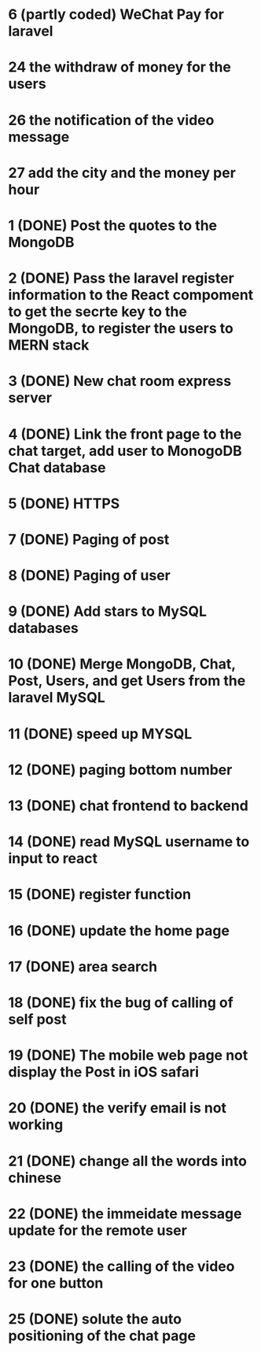 



# 6 (partly coded) WeChat Pay for laravel 
# 24 the withdraw of money for the users
# 26 the notification of the video message
# 27 add the city and the money per hour
 





# 1 	(DONE) 	Post the quotes to the MongoDB 
# 2 	(DONE) 	Pass the laravel register information to the React compoment to get the secrte key to the MongoDB, to register the users to MERN stack
# 3 	(DONE) 	New chat room express server 
# 4 	(DONE) 	Link the front page to the chat target, add user to MonogoDB Chat database 
# 5 	(DONE) 	HTTPS  
# 7 	(DONE)  Paging of post 
# 8 	(DONE)  Paging of user 
# 9 	(DONE)  Add stars to MySQL databases
# 10 	(DONE) 	Merge MongoDB, Chat, Post, Users, and get Users from the laravel MySQL 
# 11 	(DONE) 	speed up MYSQL
# 12 	(DONE)  paging bottom number
# 13 	(DONE)  chat frontend to backend
# 14 	(DONE)  read MySQL username to input to react
# 15 	(DONE)  register function
# 16 	(DONE)  update the home page 
# 17 	(DONE)  area search
# 18 	(DONE)  fix the bug of calling of self post
# 19 	(DONE)  The mobile web page not display the Post in iOS safari
# 20 	(DONE)  the verify email is not working
# 21 	(DONE)  change all the words into chinese
# 22 	(DONE)  the immeidate message update for the remote user
# 23 	(DONE)  the calling of the video for one button
# 25 	(DONE)  solute the auto positioning of the chat page




